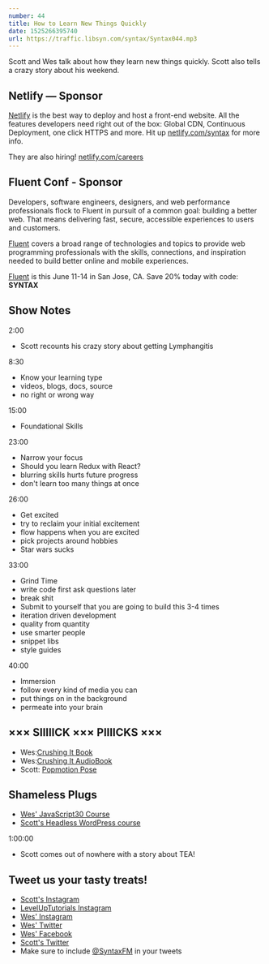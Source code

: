 ```yaml
---
number: 44
title: How to Learn New Things Quickly
date: 1525266395740
url: https://traffic.libsyn.com/syntax/Syntax044.mp3
---
```


Scott and Wes talk about how they learn new things quickly. Scott also tells a crazy story about his weekend.

## Netlify — Sponsor

[Netlify](https://netlify.com/syntax) is the best way to deploy and host a front-end website. All the features developers need right out of the box: Global CDN, Continuous Deployment, one click HTTPS and more. Hit up [netlify.com/syntax](https://netlify.com/syntax) for more info.

They are also hiring! [netlify.com/careers](https://netlify.com/careers)

## Fluent Conf - Sponsor

Developers, software engineers, designers, and web performance professionals flock to Fluent in pursuit of a common goal: building a better web. That means delivering fast, secure, accessible experiences to users and customers.

[Fluent](https://conferences.oreilly.com/fluent/fl-ca) covers a broad range of technologies and topics to provide web programming professionals with the skills, connections, and inspiration needed to build better online and mobile experiences.

[Fluent](https://conferences.oreilly.com/fluent/fl-ca) is this June 11-14 in San Jose, CA. Save 20% today with code: **SYNTAX**


## Show Notes

2:00

* Scott recounts his crazy story about getting Lymphangitis

8:30

* Know your learning type
* videos, blogs, docs, source
* no right or wrong way

15:00

* Foundational Skills

23:00

* Narrow your focus
* Should you learn Redux with React?
* blurring skills hurts future progress
* don't learn too many things at once

26:00

* Get excited
* try to reclaim your initial excitement
* flow happens when you are excited
* pick projects around hobbies
* Star wars sucks

33:00

* Grind Time
* write code first ask questions later
* break shit
* Submit to yourself that you are going to build this 3-4 times
* iteration driven development
* quality from quantity
* use smarter people
* snippet libs
* style guides

40:00

* Immersion
* follow every kind of media you can
* put things on in the background
* permeate into your brain

## ××× SIIIIICK ××× PIIIICKS ×××

* Wes:[Crushing It Book](https://amzn.to/2FC4PIv)
* Wes:[Crushing It AudioBook](https://amzn.to/2JL8ZQQ)
* Scott: [Popmotion Pose](https://popmotion.io/pose/)


## Shameless Plugs

* [Wes' JavaScript30 Course](https://javascript30.com/)
* [Scott's Headless WordPress course](https://LevelUpTutorials.com/store)


1:00:00

* Scott comes out of nowhere with a story about TEA!

## Tweet us your tasty treats!

* [Scott's Instagram](https://www.instagram.com/stolinski/)
* [LevelUpTutorials Instagram](https://www.instagram.com/LevelUpTutorials/)
* [Wes' Instagram](https://www.instagram.com/wesbos/)
* [Wes' Twitter](https://twitter.com/wesbos)
* [Wes' Facebook](https://www.facebook.com/wesbos.developer)
* [Scott's Twitter](https://twitter.com/stolinski)
* Make sure to include [@SyntaxFM](https://twitter.com/SyntaxFM) in your tweets
